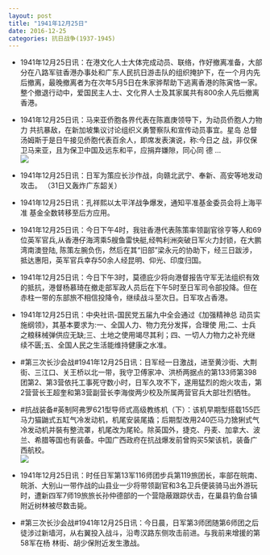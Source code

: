 ```yaml
---
layout: post
title: "1941年12月25日"
date: 2016-12-25
categories: 抗日战争(1937-1945)
---
```


<meta name="referrer" content="no-referrer" />

- 1941年12月25日讯：在港文化人士大体完成动员、联络，作好撤离准备，大部分在八路军驻香港办事处和广东人民抗日游击队的组织掩护下，在一个月内先后撤离，最晚撤离者为在次年5月5日在朱家骅帮助下逃离香港的陈寅恪一家。整个撤退行动中，爱国民主人士、文化界人士及其家属共有800余人先后撤离香港。 

- 1941年12月25日讯：马来亚侨胞各界代表在陈嘉庚领导下，为动员侨胞人力物力 共抗暴敌，在新加坡集议讨论组织义勇警察队和宣传动员事宜。星岛 总督汤姆斯于是日午接见侨胞代表百余人，即席发表演说，称:今日之 战，非仅保卫马来亚，且为保卫中国及远东和平，应捐弃嫌隙，同心同 德 ... <br/><img src="https://ww1.sinaimg.cn/large/aca367d8jw1fb3c47yxwkj20c809z3zr.jpg" />

- 1941年12月25日讯：日军为策应长沙作战，向赣北武宁、奉新、高安等地发动攻击。 （31日又轰炸广东韶关） 

- 1941年12月25日讯：孔祥熙以太平洋战争爆发，通知平准基金委员会将上海平准 基金全数转移至后方应用。 

- 1941年12月25日讯：今日下午4时，我驻香港代表陈策率领副官徐亨等人和69位英军官兵,从香港仔海湾乘5艘鱼雷快艇,经鸭利洲突破日军火力封锁，在大鹏湾南澳登陆, 陈策左腕负伤，然后在其“旧部”梁永元的协助下，经三日跋涉，抵达惠阳，英军官兵幸存50余人经昆明、仰光、印度归国。 

- 1941年12月25日讯：今日下午3时，莫德庇少将向港督报告守军无法组织有效的抵抗，港督杨慕琦在撤走部军政人员后在下午5时至日军司令部投降。但在赤柱一带的东部旅不相信投降令，继续战斗至次日。日军攻占香港。 

- 1941年12月25日讯：中央社讯-国民党五届九中全会通过《加强精神总 动员实施纲领》，其基本要求为:一、全国人力、物力充分发挥，合理使 用;二、士兵之粮秣械弹供应无缺;三、土地之使用竭尽其利；四、一切人力物力之补充继续不匮;五、全国人民之生活能维持健康之水准。 

- #第三次长沙会战#1941年12月25日讯：日军经一日激战，进至黄沙街、大荆街、三江口、关王桥以北一带，我守卫傅家冲、洪桥两据点的第133师第398团第2、第3营依托工事死守数小时，日军久攻不下，遂用猛烈的炮火攻击，第2营营长王超奎和第3营副营长李海俊两少校及所属两营官兵大部壮烈牺牲。 

- #抗战装备#英制阿弗罗621型导师式高级教练机（下）：该机早期型搭载155匹马力猫鼬式五缸气冷发动机，机尾安装尾撬；后期型改用240匹马力猞猁式气冷发动机并裝有整流罩，机尾改为尾轮。除英国外，捷克、丹麦、加拿大、波兰、希腊等国也有装备。中国广西政府在抗战爆发前曾购买5架该机，装备广西航校。 <br/><img src="https://ww3.sinaimg.cn/large/aca367d8jw1fb2t1ega1zj20b40bv765.jpg" />

- 1941年12月25日讯：时任日军第13军116师团步兵第119旅团长，率部在皖南、皖浙、大别山一带作战的山县业一少将带领副官和3名卫兵便装骑马出外游玩时，遭新四军7师19旅旅长孙仲德部的一个营隐蔽跟踪伏击，在巢县钓鱼台镇附近树林被尽数击毙。 

- #第三次长沙会战#1941年12月25日讯：今日晨，日军第3师团随第6师团之后徒涉过新墙河，从右翼投入战斗，沿粤汉路东侧攻击前进。与我前来增援的第58军在杨 林街、胡少保附近发生激战。 

